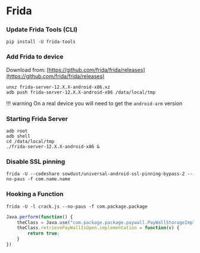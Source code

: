 # Frida

### Update Frida Tools (CLI)

```
pip install -U frida-tools
```

### Add Frida to device

Download from: [https://github.com/frida/frida/releases](https://github.com/frida/frida/releases)

```
unxz frida-server-12.X.X-android-x86.xz
adb push frida-server-12.X.X-android-x86 /data/local/tmp
```

!!! warning
     On a real device you will need to get the `android-arm` version

### Starting Frida Server

```
adb root
adb shell
cd /data/local/tmp
./frida-server-12.X.X-android-x86 &
```

### Disable SSL pinning

```
frida -U --codeshare sowdust/universal-android-ssl-pinning-bypass-2 --no-paus -f com.name.name
```

### Hooking a Function

```
frida -U -l crack.js --no-paus -f com.package.package
```

```javascript title="crack.js"
Java.perform(function() {
    theClass = Java.use("com.package.package.paywall.PayWallStorageImpl");
    theClass.retrievePayWallIsOpen.implementation = function(v) {
        return true;
    }
})
```
